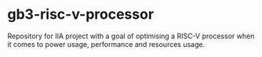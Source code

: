 # gb3-risc-v-processor
Repository for IIA project with a goal of optimising a RISC-V processor when it comes to power usage, performance and resources usage.
